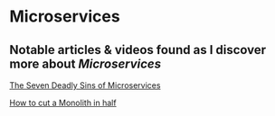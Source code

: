 # Microservices #
## Notable articles & videos found as I discover more about *Microservices* ##

[The Seven Deadly Sins of Microservices](https://www.youtube.com/watch?v=TjomOMEsJhk "Seven Deadly Sins")

[How to cut a Monolith in half](http://programmingisterrible.com/post/162346490883/how-do-you-cut-a-monolith-in-half "Halve your Monolith")
